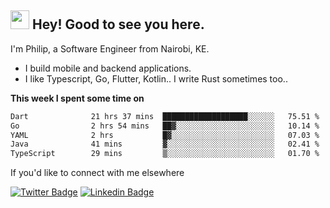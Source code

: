<h2><img src="https://slackmojis.com/emojis/3643-cool-doge/download" width="30"/> Hey! Good to see you here.</h2>

<p>I'm Philip, a Software Engineer from Nairobi, KE. 

- I build mobile and backend applications.
- I like Typescript, Go, Flutter, Kotlin.. I write Rust sometimes too..</p>

**This week I spent some time on**
<!--START_SECTION:waka-->

```txt
Dart              21 hrs 37 mins  ███████████████████░░░░░░   75.51 %
Go                2 hrs 54 mins   ██▓░░░░░░░░░░░░░░░░░░░░░░   10.14 %
YAML              2 hrs           █▓░░░░░░░░░░░░░░░░░░░░░░░   07.03 %
Java              41 mins         ▓░░░░░░░░░░░░░░░░░░░░░░░░   02.41 %
TypeScript        29 mins         ▒░░░░░░░░░░░░░░░░░░░░░░░░   01.70 %
```

<!--END_SECTION:waka-->

If you'd like to connect with me elsewhere

[![Twitter Badge](https://img.shields.io/badge/-Twitter-1ca0f1?style=flat-square&labelColor=1ca0f1&logo=twitter&logoColor=white&link=https://twitter.com/_diogorodrigues)](https://twitter.com/kimathiphil)  [![Linkedin Badge](https://img.shields.io/badge/-LinkedIn-blue?style=flat-square&logo=Linkedin&logoColor=white&link=https://www.linkedin.com/in/philip-kimathi-2604a9114/)](https://www.linkedin.com/in/philip-kimathi-2604a9114/)
